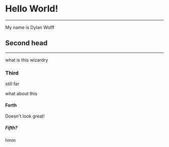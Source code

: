 # Hello World!
---------------
My name is Dylan Wolff

## Second head
------
what is this wizardry

### Third
still far

what about this

#### Forth
Doesn't look great!

##### Fifth?
hmm
